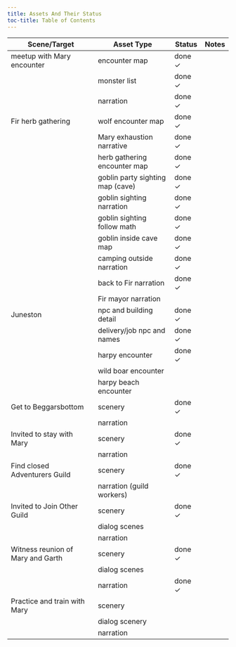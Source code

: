 ```yaml
---
title: Assets And Their Status
toc-title: Table of Contents
---
```


| Scene/Target                      | Asset Type                       | Status | Notes |
|-----------------------------------|----------------------------------|--------|-------|
| meetup with Mary encounter        | encounter map                    | done ✓ |       |
|                                   | monster list                     | done ✓ |       |
|                                   | narration                        | done ✓ |       |
| Fir herb gathering                | wolf encounter map               | done ✓ |       |
|                                   | Mary exhaustion narrative        | done ✓ |       |
|                                   | herb gathering encounter map     | done ✓ |       |
|                                   | goblin party sighting map (cave) | done ✓ |       |
|                                   | goblin sighting narration        | done ✓ |       |
|                                   | goblin sighting follow math      | done ✓ |       |
|                                   | goblin inside cave map           | done ✓ |       |
|                                   | camping outside narration        | done ✓ |       |
|                                   | back to Fir narration            | done ✓ |       |
|                                   | Fir mayor narration              |        |       |
| Juneston                          | npc and building detail          | done ✓ |       |
|                                   | delivery/job npc and names       | done ✓ |       |
|                                   | harpy encounter                  | done ✓ |       |
|                                   | wild boar encounter              |        |       |
|                                   | harpy beach encounter            |        |       |
| Get to Beggarsbottom              | scenery                          | done ✓ |       |
|                                   | narration                        |        |       |
| Invited to stay with Mary         | scenery                          | done ✓ |       |
|                                   | narration                        |        |       |
| Find closed Adventurers Guild     | scenery                          | done ✓ |       |
|                                   | narration (guild workers)        |        |       |
| Invited to Join Other Guild       | scenery                          | done ✓ |       |
|                                   | dialog scenes                    |        |       |
|                                   | narration                        |        |       |
| Witness reunion of Mary and Garth | scenery                          | done ✓ |       |
|                                   | dialog scenes                    |        |       |
|                                   | narration                        | done ✓ |       |
| Practice and train with Mary      | scenery                          |        |       |
|                                   | dialog scenery                   |        |       |
|                                   | narration                        |        |       |

	
